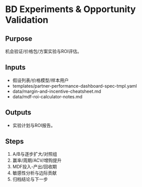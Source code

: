# BD Experiments & Opportunity Validation

## Purpose

机会验证/价格包/方案实验与ROI评估。

## Inputs

- 假设列表/价格模型/样本用户
- templates/partner-performance-dashboard-spec-tmpl.yaml
- data/margin-and-incentive-cheatsheet.md
- data/mdf-roi-calculator-notes.md

## Outputs

- 实验计划与ROI报告。

## Steps

1. A/B与逐步扩大/对照组
2. 赢率/周期/ACV/增购提升
3. MDF投入-产出/回收期
4. 敏感性分析与边际贡献
5. 归档结论与下一步
